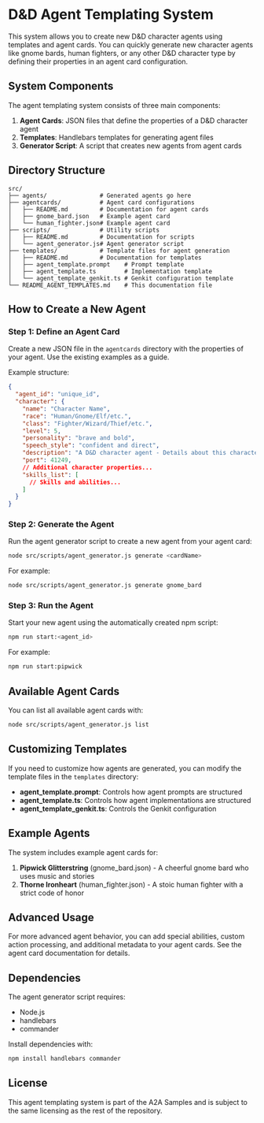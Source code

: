 # D&D Agent Templating System

This system allows you to create new D&D character agents using templates and agent cards. You can quickly generate new character agents like gnome bards, human fighters, or any other D&D character type by defining their properties in an agent card configuration.

## System Components

The agent templating system consists of three main components:

1. **Agent Cards**: JSON files that define the properties of a D&D character agent
2. **Templates**: Handlebars templates for generating agent files
3. **Generator Script**: A script that creates new agents from agent cards

## Directory Structure

```
src/
├── agents/               # Generated agents go here
├── agentcards/           # Agent card configurations
│   ├── README.md         # Documentation for agent cards
│   ├── gnome_bard.json   # Example agent card
│   └── human_fighter.json# Example agent card
├── scripts/              # Utility scripts
│   ├── README.md         # Documentation for scripts
│   └── agent_generator.js# Agent generator script
├── templates/            # Template files for agent generation
│   ├── README.md         # Documentation for templates
│   ├── agent_template.prompt    # Prompt template
│   ├── agent_template.ts        # Implementation template
│   └── agent_template_genkit.ts # Genkit configuration template
└── README_AGENT_TEMPLATES.md    # This documentation file
```

## How to Create a New Agent

### Step 1: Define an Agent Card

Create a new JSON file in the `agentcards` directory with the properties of your agent. Use the existing examples as a guide.

Example structure:

```json
{
  "agent_id": "unique_id",
  "character": {
    "name": "Character Name",
    "race": "Human/Gnome/Elf/etc.",
    "class": "Fighter/Wizard/Thief/etc.",
    "level": 5,
    "personality": "brave and bold",
    "speech_style": "confident and direct",
    "description": "A D&D character agent - Details about this character...",
    "port": 41249,
    // Additional character properties...
    "skills_list": [
      // Skills and abilities...
    ]
  }
}
```

### Step 2: Generate the Agent

Run the agent generator script to create a new agent from your agent card:

```bash
node src/scripts/agent_generator.js generate <cardName>
```

For example:

```bash
node src/scripts/agent_generator.js generate gnome_bard
```

### Step 3: Run the Agent

Start your new agent using the automatically created npm script:

```bash
npm run start:<agent_id>
```

For example:

```bash
npm run start:pipwick
```

## Available Agent Cards

You can list all available agent cards with:

```bash
node src/scripts/agent_generator.js list
```

## Customizing Templates

If you need to customize how agents are generated, you can modify the template files in the `templates` directory:

- **agent_template.prompt**: Controls how agent prompts are structured
- **agent_template.ts**: Controls how agent implementations are structured
- **agent_template_genkit.ts**: Controls the Genkit configuration

## Example Agents

The system includes example agent cards for:

1. **Pipwick Glitterstring** (gnome_bard.json) - A cheerful gnome bard who uses music and stories
2. **Thorne Ironheart** (human_fighter.json) - A stoic human fighter with a strict code of honor

## Advanced Usage

For more advanced agent behavior, you can add special abilities, custom action processing, and additional metadata to your agent cards. See the agent card documentation for details.

## Dependencies

The agent generator script requires:

- Node.js
- handlebars
- commander

Install dependencies with:

```bash
npm install handlebars commander
```

## License

This agent templating system is part of the A2A Samples and is subject to the same licensing as the rest of the repository.